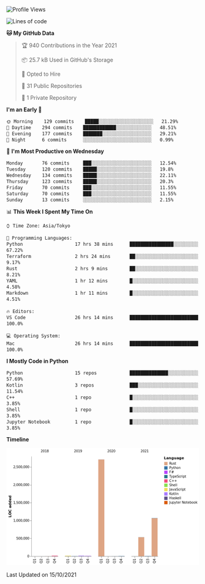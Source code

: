 <!--START_SECTION:waka-->
![Profile Views](http://img.shields.io/badge/Profile%20Views-1-blue)

![Lines of code](https://img.shields.io/badge/From%20Hello%20World%20I%27ve%20Written-4.4%20million%20lines%20of%20code-blue)

**🐱 My GitHub Data** 

> 🏆 940 Contributions in the Year 2021
 > 
> 📦 25.7 kB Used in GitHub's Storage 
 > 
> 💼 Opted to Hire
 > 
> 📜 31 Public Repositories 
 > 
> 🔑 1 Private Repository 
 > 
**I'm an Early 🐤** 

```text
🌞 Morning    129 commits    █████░░░░░░░░░░░░░░░░░░░░   21.29% 
🌆 Daytime    294 commits    ████████████░░░░░░░░░░░░░   48.51% 
🌃 Evening    177 commits    ███████░░░░░░░░░░░░░░░░░░   29.21% 
🌙 Night      6 commits      ░░░░░░░░░░░░░░░░░░░░░░░░░   0.99%

```
📅 **I'm Most Productive on Wednesday** 

```text
Monday       76 commits     ███░░░░░░░░░░░░░░░░░░░░░░   12.54% 
Tuesday      120 commits    █████░░░░░░░░░░░░░░░░░░░░   19.8% 
Wednesday    134 commits    █████░░░░░░░░░░░░░░░░░░░░   22.11% 
Thursday     123 commits    █████░░░░░░░░░░░░░░░░░░░░   20.3% 
Friday       70 commits     ███░░░░░░░░░░░░░░░░░░░░░░   11.55% 
Saturday     70 commits     ███░░░░░░░░░░░░░░░░░░░░░░   11.55% 
Sunday       13 commits     ░░░░░░░░░░░░░░░░░░░░░░░░░   2.15%

```


📊 **This Week I Spent My Time On** 

```text
⌚︎ Time Zone: Asia/Tokyo

💬 Programming Languages: 
Python                   17 hrs 38 mins      ████████████████░░░░░░░░░   67.22% 
Terraform                2 hrs 24 mins       ██░░░░░░░░░░░░░░░░░░░░░░░   9.17% 
Rust                     2 hrs 9 mins        ██░░░░░░░░░░░░░░░░░░░░░░░   8.21% 
YAML                     1 hr 12 mins        █░░░░░░░░░░░░░░░░░░░░░░░░   4.58% 
Markdown                 1 hr 11 mins        █░░░░░░░░░░░░░░░░░░░░░░░░   4.51%

🔥 Editors: 
VS Code                  26 hrs 14 mins      █████████████████████████   100.0%

💻 Operating System: 
Mac                      26 hrs 14 mins      █████████████████████████   100.0%

```

**I Mostly Code in Python** 

```text
Python                   15 repos            ██████████████░░░░░░░░░░░   57.69% 
Kotlin                   3 repos             ███░░░░░░░░░░░░░░░░░░░░░░   11.54% 
C++                      1 repo              █░░░░░░░░░░░░░░░░░░░░░░░░   3.85% 
Shell                    1 repo              █░░░░░░░░░░░░░░░░░░░░░░░░   3.85% 
Jupyter Notebook         1 repo              █░░░░░░░░░░░░░░░░░░░░░░░░   3.85%

```


**Timeline**

![Chart not found](https://raw.githubusercontent.com/kitagawa-hr/kitagawa-hr/main/charts/bar_graph.png) 


 Last Updated on 15/10/2021
<!--END_SECTION:waka-->
